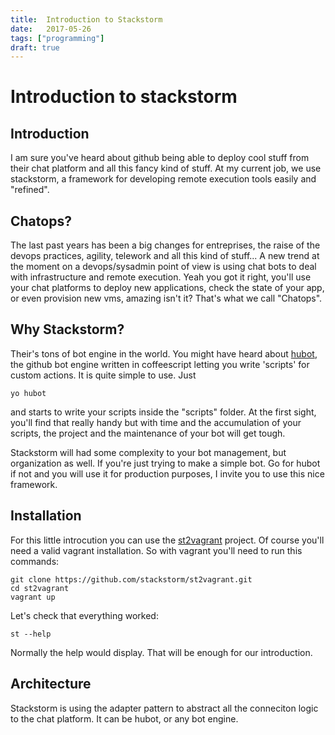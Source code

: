 ```yaml
---
title:  Introduction to Stackstorm
date:   2017-05-26
tags: ["programming"]
draft: true
---
```


# Introduction to stackstorm

## Introduction

I am sure you've heard about github being able to deploy cool stuff from their chat platform and all this fancy kind of stuff. At my current job, we use stackstorm, a framework for developing remote execution tools easily and "refined".

## Chatops?

The last past years has been a big changes for entreprises, the raise of the devops practices, agility, telework and all this kind of stuff... A new trend at the moment on a devops/sysadmin point of view is using chat bots to deal with infrastructure and remote execution. Yeah you got it right, you'll use your chat platforms to deploy new applications, check the state of your app, or even provision new vms, amazing isn't it? That's what we call "Chatops".

## Why Stackstorm?

Their's tons of bot engine in the world. You might have heard about [hubot](https://github.com/hubot/hubot), the github bot engine written in coffeescript letting you write 'scripts' for custom actions.
It is quite simple to use. Just

```shell
yo hubot
```

and starts to write your scripts inside the "scripts" folder. At the first sight, you'll find that really handy but with time and the accumulation of your scripts, the project and the maintenance of your bot will get tough.

Stackstorm will had some complexity to your bot management, but organization as well. If you're just trying to make a simple bot. Go for hubot if not and you will use it for production purposes, I invite you to use this nice framework.

## Installation

For this little introcution you can use the [st2vagrant](https://github.com/stackstorm/st2vagrant) project. Of course you'll need a valid vagrant installation.
So with vagrant you'll need to run this commands:
```shell
git clone https://github.com/stackstorm/st2vagrant.git
cd st2vagrant
vagrant up
```

Let's check that everything worked:

```shell
st --help
```
Normally the help would display. That will be enough for our introduction.

## Architecture

Stackstorm is using the adapter pattern to abstract all the conneciton logic to the chat platform. It can be hubot, or any bot engine.
